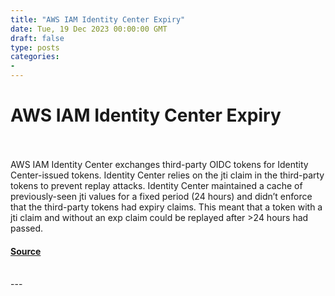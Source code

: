 ```yaml
---
title: "AWS IAM Identity Center Expiry"
date: Tue, 19 Dec 2023 00:00:00 GMT
draft: false
type: posts
categories: 
- 
---
```

# AWS IAM Identity Center Expiry

<br/>

<br/>
AWS IAM Identity Center exchanges third-party OIDC tokens for Identity Center-issued tokens. Identity Center relies on the jti claim in the third-party tokens to prevent replay attacks. Identity Center maintained a cache of previously-seen jti values for a fixed period (24 hours) and didn’t enforce that the third-party tokens had expiry claims. This meant that a token with a jti claim and without an exp claim could be replayed after >24 hours had passed.

#### [Source](https://www.cloudvulndb.org/aws-iam-identity-center-expiry)

<br/>
---
